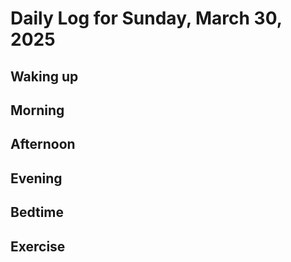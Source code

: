 # Daily Log for Sunday, March 30, 2025

## Waking up

## Morning

## Afternoon

## Evening

## Bedtime

## Exercise
